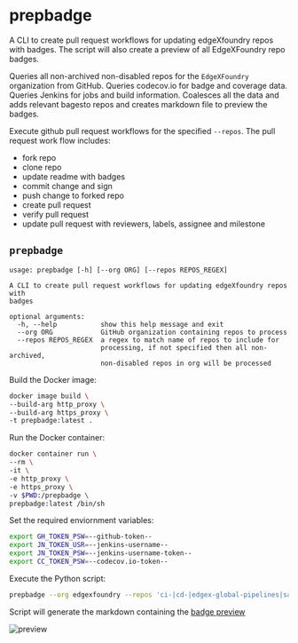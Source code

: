 # prepbadge

A CLI to create pull request workflows for updating edgeXfoundry repos with badges. The script will also create a preview of all EdgeXFoundry repo badges.

Queries all non-archived non-disabled repos for the `EdgeXFoundry` organization from GitHub. Queries codecov.io for badge and coverage data. Queries Jenkins for jobs and build information. Coalesces all the data and adds relevant bagesto repos and creates markdown file to preview the badges.

Execute github pull request workflows for the specified `--repos`.  The pull request work flow includes:
* fork repo
* clone repo
* update readme with badges
* commit change and sign
* push change to forked repo
* create pull request
* verify pull request
* update pull request with reviewers, labels, assignee and milestone


## `prepbadge`
```
usage: prepbadge [-h] [--org ORG] [--repos REPOS_REGEX]

A CLI to create pull request workflows for updating edgeXfoundry repos with
badges

optional arguments:
  -h, --help           show this help message and exit
  --org ORG            GitHub organization containing repos to process
  --repos REPOS_REGEX  a regex to match name of repos to include for
                       processing, if not specified then all non-archived,
                       non-disabled repos in org will be processed
```

Build the Docker image:
```bash
docker image build \
--build-arg http_proxy \
--build-arg https_proxy \
-t prepbadge:latest .
```

Run the Docker container:
```bash
docker container run \
--rm \
-it \
-e http_proxy \
-e https_proxy \
-v $PWD:/prepbadge \
prepbadge:latest /bin/sh
```

Set the required enviornment variables:
```bash
export GH_TOKEN_PSW=--github-token--
export JN_TOKEN_USR=--jenkins-username--
export JN_TOKEN_PSW=--jenkins-username-token--
export CC_TOKEN_PSW=--codecov.io-token--
```

Execute the Python script:
```bash
prepbadge --org edgexfoundry --repos 'ci-|cd-|edgex-global-pipelines|sample-service'
```

Script will generate the markdown containing the [badge preview](prepbadge.md)

![preview](https://raw.githubusercontent.com/soda480/prepbadge/master/docs/images/prepbadge.gif)